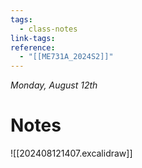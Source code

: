 ```yaml
---
tags:
  - class-notes
link-tags: 
reference:
  - "[[ME731A_2024S2]]"
---
```

_Monday, August 12th_

# Notes
![[202408121407.excalidraw]]


